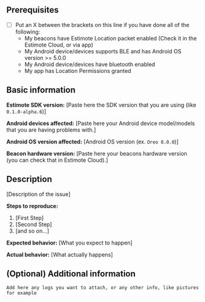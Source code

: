 ## Prerequisites

* [ ] Put an X between the brackets on this line if you have done all of the following:
    * My beacons have Estimote Location packet enabled (Check it in the Estimote Cloud, or via app)
    * My Android device/devices supports BLE and has Android OS version >= 5.0.0 
    * My Android device/devices have bluetooth enabled
    * My app has Location Permissions granted
    
## Basic information

**Estimote SDK version:** [Paste here the SDK version that you are using (like `0.1.0-alpha.6`)]

**Android devices affected:** [Paste here your Android device model/models that you are having problems with.]

**Android OS version affected:** [Android OS version (ex. `Oreo 8.0.0`)]

**Beacon hardware version:** [Paste here your beacons hardware version (you can check that in Estimote Cloud).] 

## Description

[Description of the issue]

**Steps to reproduce:**

1. [First Step]
2. [Second Step]
3. [and so on...]

**Expected behavior:** [What you expect to happen]

**Actual behavior:** [What actually happens]

## (Optional) Additional information
```
Add here any logs you want to attach, or any other info, like pictures for example
```
